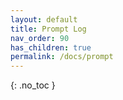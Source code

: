 ```yaml
---
layout: default
title: Prompt Log
nav_order: 90
has_children: true
permalink: /docs/prompt
---
```


{: .no_toc }
